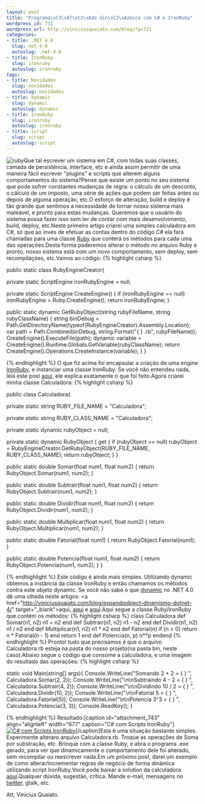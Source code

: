 ```yaml
--- 
layout: post
title: "Programa\xC3\xA7\xC3\xA3o din\xC3\xA2mica com C# e IronRuby"
wordpress_id: 731
wordpress_url: http://viniciusquaiato.com/blog/?p=731
categories: 
- title: .NET 4.0
  slug: net-4-0
  autoslug: .net-4.0
- title: IronRuby
  slug: ironruby
  autoslug: ironruby
tags: 
- title: Novidades
  slug: novidades
  autoslug: novidades
- title: dynamic
  slug: dynamic
  autoslug: dynamic
- title: IronRuby
  slug: ironruby
  autoslug: ironruby
- title: script
  slug: script
  autoslug: script
---
```

![](http://viniciusquaiato.com/blog/wp-content/uploads/2010/03/ruby-299x300.png "ruby")Que tal escrever um sistema em C#, com todas suas classes, camada de persistência, interface, etc e ainda assim permitir de uma maneira fácil escrever "plugins" e scripts que alterem alguns comportamentos do sistema?Pense que existe um ponto no seu sistema que pode sofrer constantes mudanças de regra: o cálculo de um desconto, o cálculo de um imposto, uma série de ações que podem ser feitas antes ou depois de alguma operação, etc.O esforço de alteração, build e deploy é tão grande que sentimos a necessidade de tornar nosso sistema mais maleável, e pronto para estas mudanças. Queremos que o usuário do sistema possa fazer isso sem ter de contar com mais desenvolvimento, build, deploy, etc.Neste primeiro artigo criarei uma simples calculadora em C#, só que ao invés de efetuar as contas dentro do código C# ela fará chamadas para uma classe [Ruby](http://www.ruby-lang.org/pt/) que conterá os métodos para cada uma das operações.Desta forma poderemos alterar o método no arquivo Ruby e pronto, nosso sistema está com um novo comportamento, sem deploy, sem recompilações, etc.Vamos ao código:
{% highlight csharp %}

public 
static class RubyEngineCreator{    

private 
static ScriptEngine ironRubyEngine = null;
    
private 
static ScriptEngine CreateEngine()    {        if (ironRubyEngine == null)            ironRubyEngine = Ruby.CreateEngine();
    return ironRubyEngine;
    }
    
public 
static dynamic GetRubyObject(string rubyFileName, string rubyClassName)    {
string binDebug = Path.GetDirectoryName(typeof(RubyEngineCreator).Assembly.Location);
var path = Path.Combine(binDebug, string.Format("{
}
.rb", rubyFileName));
    CreateEngine().ExecuteFile(path);
    dynamic variable = CreateEngine().Runtime.Globals.GetVariable(rubyClassName);
    return CreateEngine().Operations.CreateInstance(variable);
    }
}

{% endhighlight %}
O que fiz acima foi encapsular a criação de uma engine [IronRuby](http://ironruby.net/), e instanciar uma classe IronRuby. Se você não entendeu nada, leia este post [aqui](http://viniciusquaiato.com/blog/ironruby-rodando-ruby-dentro-do-net/), ele explica exatamente o que foi feito.Agora criarei minha classe Calculadora:
{% highlight csharp %}

public class Calculadora{    

private 
static string RUBY_FILE_NAME = "Calculadora";
    
private 
static string RUBY_CLASS_NAME = "Calculadora";
    
private 
static dynamic rubyObject = null;
    
private 
static dynamic RubyObject    {        get        {            if (rubyObject == null)                rubyObject = RubyEngineCreator.GetRubyObject(RUBY_FILE_NAME, RUBY_CLASS_NAME);
    return rubyObject;
    }
    }
    
public 
static double Somar(float num1, float num2)    {        return RubyObject.Somar(num1, num2);
    }
    
public 
static double Subtrair(float num1, float num2)    {        return RubyObject.Subtrair(num1, num2);
    }
    
public 
static double Dividir(float num1, float num2)    {        return RubyObject.Dividir(num1, num2);
    }
    
public 
static double Multiplicar(float num1, float num2)    {        return RubyObject.Multiplicar(num1, num2);
    }
    
public 
static double Fatorial(float num1)    {        return RubyObject.Fatorial(num1);
    }
    
public 
static double Potencia(float num1, float num2)    {        return RubyObject.Potencia(num1, num2);
    }
}

{% endhighlight %}
Este código é ainda mais simples. Utilizando dynamic obtemos a instância da classe IronRuby e então chamamos os métodos contra este objeto dynamic. Se você não sabe o que [dynamic](http://www.hanselman.com/blog/C4AndTheDynamicKeywordWhirlwindTourAroundNET4AndVisualStudio2010Beta1.aspx) no .NET 4.0 dê uma olhada neste artigos: <a href="http://viniciusquaiato.com/blog/expandoobject-dinamismo-dotnet-4/" target+"_blank">aqui, [aqui](http://viniciusquaiato.com/blog/dynamicobject-dinamismo-no-net-4-0/) e [aqui](http://viniciusquaiato.com/blog/apresentacao-dynamic-types-no-net-4/).Aqui segue a classe Ruby/IronRuby que contém os métodos:
{% highlight csharp %}
class Calculadora    def Somar(n1, n2)        n1 + n2    end    def Subtrair(n1, n2)        n1 - n2    end    def Dividir(n1, n2)        n1 / n2    end    def Multiplicar(n1, n2)        n1 * n2    end    def Fatorial(n)        if (n > 0)            return n * Fatorial(n - 1)        end        return 1    end    def Potencia(n, p)        n**p    endend
{% endhighlight %}
Pronto! tudo que precisamos é que o arquivo Calculadora.rb esteja na pasta do nosso projeto(na pasta bin, neste caso).Abaixo segue o código que consome a calculadora, e uma imagem do resultado das operações:
{% highlight csharp %}

static void Main(string[] args){    Console.WriteLine("Somando 2 + 2 = {
}
", Calculadora.Somar(2, 2));
    Console.WriteLine("\n\nSubtraindo 4 - 2 = {
}
", Calculadora.Subtrair(4, 2));
    Console.WriteLine("\n\nDividindo 10 / 2 = {
}
", Calculadora.Dividir(10, 2));
    Console.WriteLine("\n\nFatorial 5 = {
}
", Calculadora.Fatorial(5));
    Console.WriteLine("\n\nPotencia 3^3 = {
}
", Calculadora.Potencia(3, 3));
    Console.ReadKey();
    }

{% endhighlight %}
Resultado:[caption id="attachment_743" align="alignleft" width="677" caption="C# com Scripts IronRuby"][![C# com Scripts IronRuby](http://viniciusquaiato.com/blog/wp-content/uploads/2010/03/resultado.jpg "C# com Scripts IronRuby")](http://viniciusquaiato.com/blog/wp-content/uploads/2010/03/resultado.jpg)[/caption]Esta é uma situação bastante simples. Experimente alteraro arquivo Calculadora.rb. Troque as operações de Soma por substração, etc. Brinque com a classe Ruby, e abra o programa .exe gerado, para ver que dinamicamente o comportamento dele foi alterado, sem recompilar ou reescrever nada.Em um próximo post, darei um exemplo de como alterar/incrementar regras de negócio de forma dinâmica utilizando script IronRuby.Você pode baixar a solution da calculadora [aqui](http://viniciusquaiato.com/files/codesamples/dynamic/CalculadoraScriptRuby.zip).Qualquer dúvida, sugestão, crítica. Mande e-mail, mensagens no [twitter](http://twitter.com/vquaiato), gtalk, etc.

Att,
Vinicius Quaiato.
